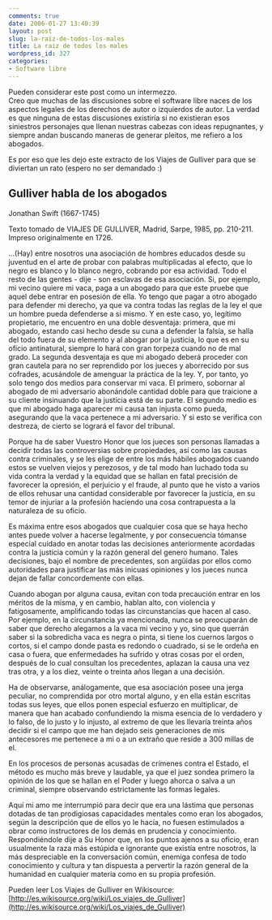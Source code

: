```yaml
---
comments: true
date: 2006-01-27 13:40:39
layout: post
slug: la-raiz-de-todos-los-males
title: La raiz de todos los males
wordpress_id: 327
categories:
- Software libre
---
```


Pueden considerar este post como un intermezzo.  
Creo que muchas de las discusiones sobre el software libre naces de los aspectos legales de los derechos de autor o izquierdos de autor. La verdad es que ninguna de estas discusiones existiría si no existieran esos siniestros personajes que llenan nuestras cabezas con ideas repugnantes, y siempre andan buscando maneras de generar pleitos, me refiero a los abogados.

Es por eso que les dejo este extracto de los Viajes de Gulliver para que se diviertan un rato (espero no ser demandado :)

## Gulliver habla de los abogados

Jonathan Swift (1667-1745)

Texto tomado de VIAJES DE GULLIVER, Madrid, Sarpe, 1985, pp. 210-211.   
Impreso originalmente en 1726.

...(Hay) entre nosotros una asociación de hombres educados desde su juventud en el arte de probar con palabras multiplicadas al efecto, que lo negro es blanco y lo blanco negro, cobrando por esa actividad. Todo el resto de las gentes - dije - son esclavas de esa asociación. Si, por ejemplo, mi vecino quiere mi vaca, paga a un abogado para que este pruebe que aquel debe entrar en posesión de ella. Yo tengo que pagar a otro abogado para defender mi derecho, ya que va contra todas las reglas de la ley el que un hombre pueda defenderse a si mismo. Y en este caso, yo, legítimo propietario, me encuentro en una doble desventaja: primera, que mi abogado, estando casi hecho desde su cuna a defender la falsía, se halla del todo fuera de su elemento y al abogar por la justicia, lo que es en su oficio antinatural, siempre lo hará con gran torpeza cuando no de mal grado. La segunda desventaja es que mi abogado deberá proceder con gran cautela para no ser reprendido por los jueces y aborrecido por sus cofrades, acusándole de amenguar la práctica de la ley. Y, por tanto, yo solo tengo dos medios para conservar mi vaca. El primero, sobornar al abogado de mi adversario abonándole cantidad doble para que traicione a su cliente insinuando que la justicia está de su parte. El segundo medio es que mi abogado haga aparecer mi causa tan injusta como pueda, asegurando que la vaca pertenece a mi adversario. Y si esto se verifica con destreza, de cierto se logrará el favor del tribunal.

Porque ha de saber Vuestro Honor que los jueces son personas llamadas a decidir todas las controversias sobre propiedades, así como las causas contra criminales, y se les elige de entre los más hábiles abogados cuando estos se vuelven viejos y perezosos, y de tal modo han luchado toda su vida contra la verdad y la equidad que se hallan en fatal precisión de favorecer la opresión, el perjuicio y el fraude, al punto que he visto a varios de ellos rehusar una cantidad considerable por favorecer la justicia, en su temor de injuriar a la profesión haciendo una cosa contrapuesta a la naturaleza de su oficio.

Es máxima entre esos abogados que cualquier cosa que se haya hecho antes puede volver a hacerse legalmente, y por consecuencia tómanse especial cuidado en anotar todas las decisiones anteriormente acordadas contra la justicia común y la razón general del genero humano. Tales decisiones, bajo el nombre de precedentes, son argüidas por ellos como autoridades para justificar las más inicuas opiniones y los jueces nunca dejan de fallar concordemente con ellas.

Cuando abogan por alguna causa, evitan con toda precaución entrar en los méritos de la misma, y en cambio, hablan alto, con violencia y fatigosamente, amplificando todas las circunstancias que hacen al caso. Por ejemplo, en la circunstancia ya mencionada, nunca se preocuparán de saber que derecho alegamos a la vaca mi vecino y yo, sino que querrán saber si la sobredicha vaca es negra o pinta, si tiene los cuernos largos o cortos, si el campo donde pasta es redondo o cuadrado, si se le ordeña en casa o fuera, que enfermedades ha sufrido y otras cosas por el orden, después de lo cual consultan los precedentes, aplazan la causa una vez tras otra, y a los diez, veinte o treinta años llegan a una decisión.

Ha de observarse, análogamente, que esa asociación posee una jerga peculiar, no comprendida por otro mortal alguno, y en ella están escritas todas sus leyes, que ellos ponen especial esfuerzo en multiplicar, de manera que han acabado confundiendo la misma esencia de lo verdadero y lo falso, de lo justo y lo injusto, al extremo de que les llevaría treinta años decidir si el campo que me han dejado seis generaciones de mis antecesores me pertenece a mi o a un extraño que reside a 300 millas de el.

En los procesos de personas acusadas de crímenes contra el Estado, el método es mucho más breve y laudable, ya que el juez sondea primero la opinión de los que se hallan en el Poder y luego ahorca o salva a un criminal, siempre observando estrictamente las formas legales.

Aquí mi amo me interrumpió para decir que era una lástima que personas dotadas de tan prodigiosas capacidades mentales como eran los abogados, según la descripción que de ellos yo le hacía, no fuesen estimulados a obrar como instructores de los demás en prudencia y conocimiento. Respondiéndole dije a Su Honor que, en los puntos ajenos a su oficio, eran usualmente la raza más estúpida e ignorante que existía entre nosotros, la más despreciable en la conversación común, enemiga confesa de todo conocimiento y cultura y tan dispuesta a pervertir la razón general de la humanidad en cualquier materia como en su propia profesión.

Pueden leer Los Viajes de Gulliver en Wikisource: [http://es.wikisource.org/wiki/Los_viajes_de_Gulliver](http://es.wikisource.org/wiki/Los_viajes_de_Gulliver)



